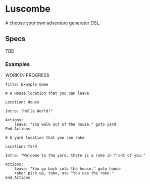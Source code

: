 # Luscombe

A choose your own adventure generator DSL.

## Specs

TBD

### Examples

WORK IN PROGRESS

```
Title: Example Game

# A House location that you can leave

Location: House

Intro: "Hello World!"

Actions:
    leave: "You walk out of the house." goto yard
End Actions

# A yard location that you can rake

Location: Yard

Intro: "Welcome to the yard, there is a rake in front of you."

Actions:
    leave: "You go back into the house." goto house
    rake: pick up, take, use "You use the rake."
End Actions
```
